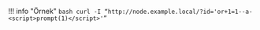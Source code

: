 !!! info "Örnek"
    ``` bash
    curl -I “http://node.example.local/?id='or+1=1--a-<script>prompt(1)</script>'”
    ```